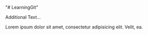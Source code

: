 "# LearningGit" 

Additional Text...

Lorem ipsum dolor sit amet, consectetur adipisicing elit. Velit, ea.